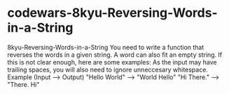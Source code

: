 # codewars-8kyu-Reversing-Words-in-a-String
8kyu-Reversing-Words-in-a-String  You need to write a function that reverses the words in a given string. A word can also fit an empty string. If this is not clear enough, here are some examples:  As the input may have trailing spaces, you will also need to ignore unneccesary whitespace.  Example (Input --> Output)  "Hello World" --> "World Hello" "Hi There." --> "There. Hi"
